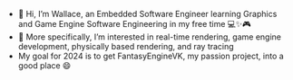 - 👋 Hi, I’m Wallace, an Embedded Software Engineer learning Graphics and Game Engine Software Engineering in my free time :computer::sparkles::video_game:
- 👀 More specifically, I’m interested in real-time rendering, game engine development, physically based rendering, and ray tracing
- My goal for 2024 is to get FantasyEngineVK, my passion project, into a good place 😄 
<!-- - 📫 How to reach me [Linkedin](https://www.linkedin.com/in/wallace-obey-393672b0), [Twitter](https://twitter.com/WallaceObey) -->

<!---
wobey96/wobey96 is a ✨ special ✨ repository because its `README.md` (this file) appears on your GitHub profile.
You can click the Preview link to take a look at your changes.
--->
